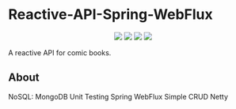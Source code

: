# Reactive-API-Spring-WebFlux

<p align="center">
  <img src="https://img.shields.io/badge/-Java-1C1C1C?style=flat&logo=Java&logoColor=red">
  <img src="https://img.shields.io/badge/-Spring-1C1C1C?style=flat&logo=Spring&logoColor=green">
  <img src="https://img.shields.io/badge/-MongoDB-1C1C1C?style=flat&logo=MongoDB&logoColor=green">
  <a href="https://www.linkedin.com/in/yuri-flores-53b2b41a4" >
   <img src="https://img.shields.io/badge/-YuriFlores-blue?style=flat&logo=Linkedin&logoColor=white">
  </a>
</p>

A reactive API for comic books.

## About

NoSQL: MongoDB
Unit Testing
Spring WebFlux
Simple CRUD
Netty
